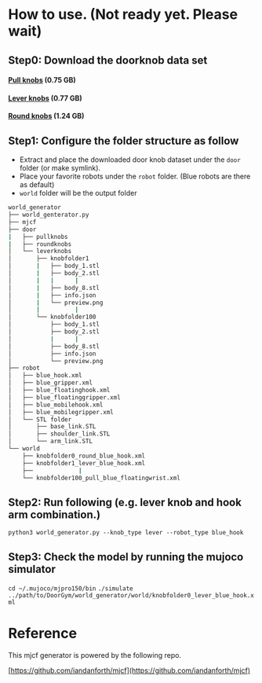 # How to use. (Not ready yet. Please wait) 

## Step0: Download the doorknob data set
#### [Pull knobs](https://github.com/PSVL/DoorGym/releases/download/v1.0/pullknobs.tar.gz) (0.75 GB)
#### [Lever knobs](https://github.com/PSVL/DoorGym/releases/download/v1.0/leverknobs.tar.gz) (0.77 GB)
#### [Round knobs](https://github.com/PSVL/DoorGym/releases/download/v1.0/roundknobs.tar.gz) (1.24 GB)

## Step1: Configure the folder structure as follow
* Extract and place the downloaded door knob dataset under the `door` folder (or make symlink).
* Place your favorite robots under the `robot` folder. (Blue robots are there as default)
* `world` folder will be the output folder

```bash
world_generator
├── world_genterator.py
├── mjcf
├── door
|   ├── pullknobs
|   ├── roundknobs
│   └── leverknobs
│       ├── knobfolder1
│       |   ├── body_1.stl
│       |   ├── body_2.stl
│       |   |      |  
│       |   ├── body_8.stl
│       |   ├── info.json
│       |   └── preview.png
│       |          |
│       └── knobfolder100
│           ├── body_1.stl
│           ├── body_2.stl
│           |      |  
│           ├── body_8.stl
│           ├── info.json
│           └── preview.png
├── robot
│   ├── blue_hook.xml
│   ├── blue_gripper.xml
│   ├── blue_floatinghook.xml
│   ├── blue_floatinggripper.xml
│   ├── blue_mobilehook.xml
│   ├── blue_mobilegripper.xml
│   └── STL folder
│       ├── base_link.STL
│       ├── shoulder_link.STL
│       └── arm_link.STL
└── world
    ├── knobfolder0_round_blue_hook.xml
    ├── knobfolder1_lever_blue_hook.xml
    ├──             |    
    └── knobfolder100_pull_blue_floatingwrist.xml
```


## Step2: Run following (e.g. lever knob and hook arm combination.)
`python3 world_generator.py --knob_type lever --robot_type blue_hook`

## Step3: Check the model by running the mujoco simulator
`cd ~/.mujoco/mjpro150/bin`
`./simulate ../path/to/DoorGym/world_generator/world/knobfolder0_lever_blue_hook.xml`

# Reference
This mjcf generator is powered by the following repo.

[https://github.com/iandanforth/mjcf](https://github.com/iandanforth/mjcf)
